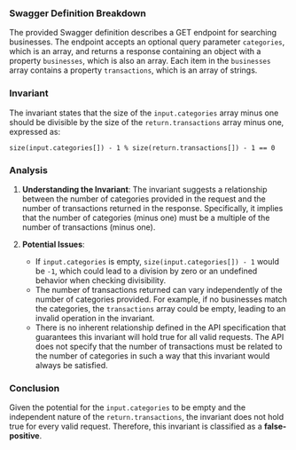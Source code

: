 ### Swagger Definition Breakdown
The provided Swagger definition describes a GET endpoint for searching businesses. The endpoint accepts an optional query parameter `categories`, which is an array, and returns a response containing an object with a property `businesses`, which is also an array. Each item in the `businesses` array contains a property `transactions`, which is an array of strings.

### Invariant
The invariant states that the size of the `input.categories` array minus one should be divisible by the size of the `return.transactions` array minus one, expressed as:

`size(input.categories[]) - 1 % size(return.transactions[]) - 1 == 0`

### Analysis
1. **Understanding the Invariant**: The invariant suggests a relationship between the number of categories provided in the request and the number of transactions returned in the response. Specifically, it implies that the number of categories (minus one) must be a multiple of the number of transactions (minus one).

2. **Potential Issues**: 
   - If `input.categories` is empty, `size(input.categories[]) - 1` would be `-1`, which could lead to a division by zero or an undefined behavior when checking divisibility.
   - The number of transactions returned can vary independently of the number of categories provided. For example, if no businesses match the categories, the `transactions` array could be empty, leading to an invalid operation in the invariant.
   - There is no inherent relationship defined in the API specification that guarantees this invariant will hold true for all valid requests. The API does not specify that the number of transactions must be related to the number of categories in such a way that this invariant would always be satisfied.

### Conclusion
Given the potential for the `input.categories` to be empty and the independent nature of the `return.transactions`, the invariant does not hold true for every valid request. Therefore, this invariant is classified as a **false-positive**.
